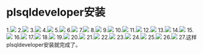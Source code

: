plsqldeveloper安装
====
1.![](img3/1.png)
2.![](img3/2.png)
3.![](img3/3.png)
4.![](img3/4.png)
5.![](img3/5.png)
6.![](img3/6.png)
7.![](img3/7.png)
8.![](img3/8.png)
9.![](img3/9.png)
10.![](img3/10.png)
11.![](img3/11.png)
12.![](img3/12.png)
13.![](img3/13.png)
14.![](img3/14.png)
15.![](img3/15.png)
16.![](img3/16.png)
17.![](img3/17.png)
18.![](img3/18.png)
19.![](img3/19.png)
20.![](img3/20.png)
21.![](img3/21.png)
22.![](img3/22.png)
23.![](img3/23.png)
24.![](img3/24.png)
25.![](img3/25.png)
26.![](img3/26.png)
27.这样plsqldeveloper安装就完成了。
